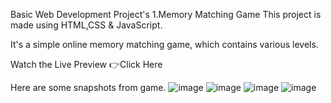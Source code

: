 Basic Web Development Project's
1.Memory Matching Game
This project is made using HTML,CSS & JavaScript.

It's a simple online memory matching game, which contains various levels.

Watch the Live Preview 👉Click Here

Here are some snapshots from game.
![image](https://github.com/user-attachments/assets/63fbfc7e-41f8-49af-af4b-493705cc8211)
![image](https://github.com/user-attachments/assets/273d9033-2db1-4964-b3a8-22653e661bb2)
![image](https://github.com/user-attachments/assets/f4dd62c5-479e-4b62-900c-d9f4fcd116eb)
![image](https://github.com/user-attachments/assets/1b8af1d7-6e27-43b8-bd2c-2d2bdb626e25)

